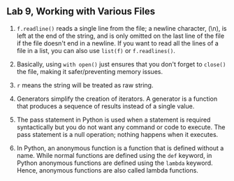 

Lab 9, Working with Various Files
---------------------------------------------------------

1.  `f.readline()` reads a single line from the file; a
    newline character, (\\n), is left at the end of the string, and is
    only omitted on the last line of the file if the file doesn\'t end
    in a newline. If you want to read all the lines of a file in a list,
    you can also use `list(f)` or `f.readlines()`.
2.  Basically, using `with open()` just ensures that you
    don\'t forget to `close()` the file, making it
    safer/preventing memory issues.
3.  `r` means the string will be treated as raw string.
4.  Generators simplify the creation of iterators. A generator is a
    function that produces a sequence of results instead of a single
    value.
5.  The pass statement in Python is used when a statement is required
    syntactically but you do not want any command or code to execute.
    The pass statement is a null operation; nothing happens when it
    executes.



6.  In Python, an anonymous function is a function that is defined
    without a name. While normal functions are defined using the
    `def` keyword, in Python anonymous functions are defined
    using the `lambda` keyword. Hence, anonymous functions are
    also called lambda functions.
